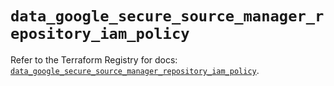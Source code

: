 # `data_google_secure_source_manager_repository_iam_policy`

Refer to the Terraform Registry for docs: [`data_google_secure_source_manager_repository_iam_policy`](https://registry.terraform.io/providers/hashicorp/google-beta/6.42.0/docs/data-sources/google_secure_source_manager_repository_iam_policy).
